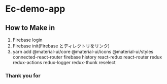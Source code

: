 # Ec-demo-app

## How to Make in

1. Firebase login
2. Firebase init(Firebase とディレクトリをリンク)
3. yarn add @material-ui/core @material-ui/icons @material-ui/styles connected-react-router firebase history react-redux react-router redux redux-actions redux-logger redux-thunk reselect

### Thank you for
